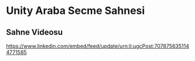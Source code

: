 # Unity Araba Secme Sahnesi

## Sahne Videosu
https://www.linkedin.com/embed/feed/update/urn:li:ugcPost:7078756351144771585 
